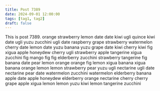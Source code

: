 ```yaml
---
title: Post 7389
date: 2024-09-01 12:00:00
tags: [tag1, tag2]
draft: false
---
```

This is post 7389.
orange
strawberry
lemon
date
date
kiwi
ugli
quince
kiwi
date
ugli
yuzu
zucchini
ugli
date
raspberry
grape
strawberry
watermelon
cherry
date
lemon
date
yuzu
banana
yuzu
grape
date
kiwi
cherry
kiwi
fig
xigua
apple
honeydew
cherry
ugli
strawberry
apple
tangerine
xigua
zucchini
fig
mango
fig
fig
elderberry
zucchini
strawberry
tangerine
fig
banana
date
pear
lemon
orange
orange
fig
lemon
xigua
banana
xigua
banana
orange
lemon
lemon
strawberry
pear
yuzu
ugli
nectarine
ugli
date
nectarine
pear
date
watermelon
zucchini
watermelon
elderberry
banana
apple
date
apple
honeydew
elderberry
orange
nectarine
cherry
cherry
grape
apple
xigua
lemon
lemon
yuzu
kiwi
lemon
tangerine
zucchini
